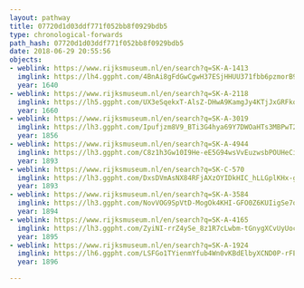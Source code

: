 ```yaml
---
layout: pathway
title: 07720d1d03ddf771f052bb8f0929bdb5
type: chronological-forwards
path_hash: 07720d1d03ddf771f052bb8f0929bdb5
date: 2018-06-29 20:55:56
objects:
- weblink: https://www.rijksmuseum.nl/en/search?q=SK-A-1413
  imglink: https://lh4.ggpht.com/4BnAi8gFdGwCgwH37ESjHHUU371fbb6pzmorB9BRxeXnDSfF6XBIryf8wLYzjw7z2au5B9ZgXSU7xuxMCKzehsH9UD0=s200
  year: 1640
- weblink: https://www.rijksmuseum.nl/en/search?q=SK-A-2118
  imglink: https://lh5.ggpht.com/UX3eSqekxT-AlsZ-DHwA9KamgJy4KTjJxGRFkoKz6m2xMy9yKc9vnr_xStQaZ92XA3B15YLLEOq0Qy3igngCZL-Coe4=s200
  year: 1660
- weblink: https://www.rijksmuseum.nl/en/search?q=SK-A-3019
  imglink: https://lh3.ggpht.com/Ipufjzm8V9_BTi3G4hya69Y7DWOaHTs3MBPwT2A5MbZt31c12Ek9aoIgmigHy3aDZl6ESZ1Fus9inrrtttpgBGhHTpU=s200
  year: 1856
- weblink: https://www.rijksmuseum.nl/en/search?q=SK-A-4944
  imglink: https://lh3.ggpht.com/C8z1h3Gw10I9He-eE5G94wsVvEuzwsbPOUHeCiwkvR3-_HiZNvp3CywoNxb1SRAr3b_Q2gc9mTz_42Sw6pAqrgO2zw=s200
  year: 1893
- weblink: https://www.rijksmuseum.nl/en/search?q=SK-C-570
  imglink: https://lh3.ggpht.com/DxsDVmAsNX84RFjAXzOYIDkHIC_hLLGplKHx-gZ-Wsg1fIHiwrSHZQJ4og59hKzN8k8b42Q3T8FyhxVa7ivk9R0iaRI=s200
  year: 1893
- weblink: https://www.rijksmuseum.nl/en/search?q=SK-A-3584
  imglink: https://lh3.ggpht.com/NovVOG9SpVtD-MogOk4KHI-GFO0Z6KUIigSe7q55gr1X9QI7VGygF8WgIokWrm_E9ZTsW8Qomi8RDx0q5H38Dat6BXc=s200
  year: 1894
- weblink: https://www.rijksmuseum.nl/en/search?q=SK-A-4165
  imglink: https://lh3.ggpht.com/ZyiNI-rrZ4ySe_8z1R7cLwbm-tGnygXCvUyUocb06QqnNwjnvvt5dLOtk3rZXp56WAurnk5Asrvj2zy9OobFFsISUQLG=s200
  year: 1895
- weblink: https://www.rijksmuseum.nl/en/search?q=SK-A-1924
  imglink: https://lh6.ggpht.com/LSFGo1TYienmYfub4Wn0vKBdElbyXCND0P-rFE7TtmrUzo_d7oQpXm3bzWrZm3edftyoV4ElelsbhEjCmLicXdzRhw=s200
  year: 1896

---
```


